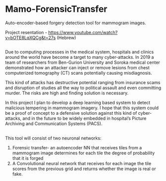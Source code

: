 # Mamo-ForensicTransfer
Auto-encoder-based forgery detection tool for mammogram images.

Project resentation - https://www.youtube.com/watch?v=bOTE8LqXQCg&t=27s (Hebrew)

##
Due to computing processes in the medical system, hospitals and clinics around the world have become a target to many cyber-attacks. In 2019 a team of researchers from Ben-Gurion University and Soroka medical center demonstrated how an attacker can inject or remove lesions from chest computerized tomography (CT) scans potentially causing misdiagnosis.

This kind of attacks has destructive potential ranging from insurance scams and disruption of studies all the way to political assault and even committing murder. The risks are high and finding solution is necessary.

In this project I plan to develop a deep learning based system to detect malicious tempering in mammogram imagery. I hope that this system could be a proof of concept to a defensive solution against this kind of cyber-attacks, and in the future to be widely embedded in hospital’s Picture Archiving and Communication Systems (PACS).
##
This tool will consist of two neuronal networks:
1. Forensic transfer- an autoencoder NN that receives tiles from a mammogram image determines for each tile the degree of probability that it is forged
2. A Convolutional neural network that receives for each image the tile scores from the previous grid and returns whether the image is real or fake.
